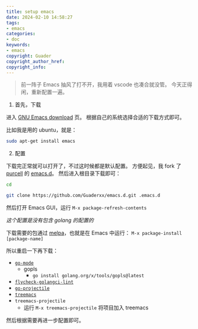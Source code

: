 ```yaml
---
title: setup emacs
date: 2024-02-10 14:58:27
tags:
- emacs
categories:
- doc
keywords:
- emacs
copyright: Guader
copyright_author_href:
copyright_info:
---
```



> 前一阵子 Emacs 抽风了打不开，我用着 vscode 也凑合就没管。
> 今天正得闲，重新配置一遍。


1. 首先，下载

进入 [GNU Emacs download][gnu-emacs-download] 页。
根据自己的系统选择合适的下载方式即可。

比如我是用的 ubuntu，就是：

```bash
sudo apt-get install emacs
```


2. 配置

下载完正常就可以打开了，不过这时候都是默认配置。
方便起见，我 fork 了 [purcell][purcell-profile] 的 [emacs.d][purcell-emacs-d]。
然后进入根目录下载即可：

```bash
cd 

git clone https://github.com/Guaderxx/emacs.d.git .emacs.d
```

然后打开 Emacs GUI，运行 `M-x package-refresh-contents`

*这个配置是没有包含 golang 的配置的*

下载需要的包通过 [melpa][melpa]，也就是在 Emacs 中运行： `M-x package-install [package-name]`

所以重启一下再下载： 

- [`go-mode`][go-mode]
  - gopls
    - `go install golang.org/x/tools/gopls@latest`
- [`flycheck-golangci-lint`][flycheck-golangci-lint]
- [`go-projectile`][go-projectile]
- [`treemacs`][treemacs]
- `treemacs-projectile`
  - 运行 `M-x treemacs-projectile` 将项目加入 treemacs


然后根据需要再进一步配置即可。



[gnu-emacs-download]: https://www.gnu.org/software/emacs/download.html
[purcell-profile]: https://github.com/purcell
[purcell-emacs-d]: https://github.com/purcell/emacs.d
[melpa]: https://melpa.org/#/
[go-mode]: https://github.com/dominikh/go-mode.el
[flycheck-golangci-lint]: https://github.com/weijiangan/flycheck-golangci-lint
[go-projectile]: https://github.com/dougm/go-projectile
[treemacs]: https://github.com/Alexander-Miller/treemacs
